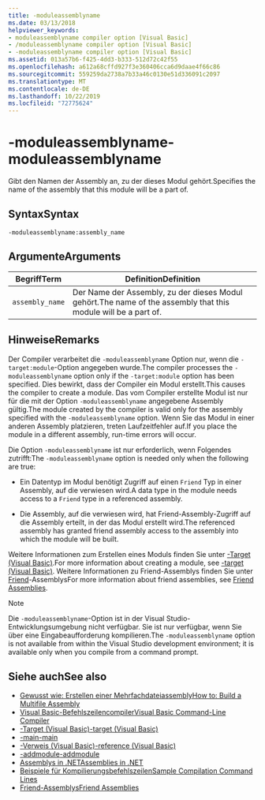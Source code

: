 ```yaml
---
title: -moduleassemblyname
ms.date: 03/13/2018
helpviewer_keywords:
- moduleassemblyname compiler option [Visual Basic]
- /moduleassemblyname compiler option [Visual Basic]
- -moduleassemblyname compiler option [Visual Basic]
ms.assetid: 013a57b6-f425-4dd3-b333-512d72c42f55
ms.openlocfilehash: a612a68cffd927f3e360406cca6d9daae4f66c86
ms.sourcegitcommit: 559259da2738a7b33a46c0130e51d336091c2097
ms.translationtype: MT
ms.contentlocale: de-DE
ms.lasthandoff: 10/22/2019
ms.locfileid: "72775624"
---
```

# <a name="-moduleassemblyname"></a><span data-ttu-id="a493d-102">-moduleassemblyname</span><span class="sxs-lookup"><span data-stu-id="a493d-102">-moduleassemblyname</span></span>
<span data-ttu-id="a493d-103">Gibt den Namen der Assembly an, zu der dieses Modul gehört.</span><span class="sxs-lookup"><span data-stu-id="a493d-103">Specifies the name of the assembly that this module will be a part of.</span></span>  
  
## <a name="syntax"></a><span data-ttu-id="a493d-104">Syntax</span><span class="sxs-lookup"><span data-stu-id="a493d-104">Syntax</span></span>  
  
```console  
-moduleassemblyname:assembly_name  
```  
  
## <a name="arguments"></a><span data-ttu-id="a493d-105">Argumente</span><span class="sxs-lookup"><span data-stu-id="a493d-105">Arguments</span></span>  
  
|<span data-ttu-id="a493d-106">Begriff</span><span class="sxs-lookup"><span data-stu-id="a493d-106">Term</span></span>|<span data-ttu-id="a493d-107">Definition</span><span class="sxs-lookup"><span data-stu-id="a493d-107">Definition</span></span>|  
|---|---|  
|`assembly_name`|<span data-ttu-id="a493d-108">Der Name der Assembly, zu der dieses Modul gehört.</span><span class="sxs-lookup"><span data-stu-id="a493d-108">The name of the assembly that this module will be a part of.</span></span>|  
  
## <a name="remarks"></a><span data-ttu-id="a493d-109">Hinweise</span><span class="sxs-lookup"><span data-stu-id="a493d-109">Remarks</span></span>  
 <span data-ttu-id="a493d-110">Der Compiler verarbeitet die `-moduleassemblyname` Option nur, wenn die `-target:module`-Option angegeben wurde.</span><span class="sxs-lookup"><span data-stu-id="a493d-110">The compiler processes the `-moduleassemblyname` option only if the `-target:module` option has been specified.</span></span> <span data-ttu-id="a493d-111">Dies bewirkt, dass der Compiler ein Modul erstellt.</span><span class="sxs-lookup"><span data-stu-id="a493d-111">This causes the compiler to create a module.</span></span> <span data-ttu-id="a493d-112">Das vom Compiler erstellte Modul ist nur für die mit der Option `-moduleassemblyname` angegebene Assembly gültig.</span><span class="sxs-lookup"><span data-stu-id="a493d-112">The module created by the compiler is valid only for the assembly specified with the `-moduleassemblyname` option.</span></span> <span data-ttu-id="a493d-113">Wenn Sie das Modul in einer anderen Assembly platzieren, treten Laufzeitfehler auf.</span><span class="sxs-lookup"><span data-stu-id="a493d-113">If you place the module in a different assembly, run-time errors will occur.</span></span>  
  
 <span data-ttu-id="a493d-114">Die Option `-moduleassemblyname` ist nur erforderlich, wenn Folgendes zutrifft:</span><span class="sxs-lookup"><span data-stu-id="a493d-114">The `-moduleassemblyname` option is needed only when the following are true:</span></span>  
  
- <span data-ttu-id="a493d-115">Ein Datentyp im Modul benötigt Zugriff auf einen `Friend` Typ in einer Assembly, auf die verwiesen wird.</span><span class="sxs-lookup"><span data-stu-id="a493d-115">A data type in the module needs access to a `Friend` type in a referenced assembly.</span></span>  
  
- <span data-ttu-id="a493d-116">Die Assembly, auf die verwiesen wird, hat Friend-Assembly-Zugriff auf die Assembly erteilt, in der das Modul erstellt wird.</span><span class="sxs-lookup"><span data-stu-id="a493d-116">The referenced assembly has granted friend assembly access to the assembly into which the module will be built.</span></span>  
  
 <span data-ttu-id="a493d-117">Weitere Informationen zum Erstellen eines Moduls finden Sie unter [-Target (Visual Basic)](../../../visual-basic/reference/command-line-compiler/target.md).</span><span class="sxs-lookup"><span data-stu-id="a493d-117">For more information about creating a module, see [-target (Visual Basic)](../../../visual-basic/reference/command-line-compiler/target.md).</span></span> <span data-ttu-id="a493d-118">Weitere Informationen zu Friend-Assemblys finden Sie unter [Friend](../../../standard/assembly/friend.md)-Assemblys</span><span class="sxs-lookup"><span data-stu-id="a493d-118">For more information about friend assemblies, see [Friend Assemblies](../../../standard/assembly/friend.md).</span></span>  
  
> [!NOTE]
> <span data-ttu-id="a493d-119">Die `-moduleassemblyname`-Option ist in der Visual Studio-Entwicklungsumgebung nicht verfügbar. Sie ist nur verfügbar, wenn Sie über eine Eingabeaufforderung kompilieren.</span><span class="sxs-lookup"><span data-stu-id="a493d-119">The `-moduleassemblyname` option is not available from within the Visual Studio development environment; it is available only when you compile from a command prompt.</span></span>  
  
## <a name="see-also"></a><span data-ttu-id="a493d-120">Siehe auch</span><span class="sxs-lookup"><span data-stu-id="a493d-120">See also</span></span>

- [<span data-ttu-id="a493d-121">Gewusst wie: Erstellen einer Mehrfachdateiassembly</span><span class="sxs-lookup"><span data-stu-id="a493d-121">How to: Build a Multifile Assembly</span></span>](../../../framework/app-domains/build-multifile-assembly.md)
- [<span data-ttu-id="a493d-122">Visual Basic-Befehlszeilencompiler</span><span class="sxs-lookup"><span data-stu-id="a493d-122">Visual Basic Command-Line Compiler</span></span>](../../../visual-basic/reference/command-line-compiler/index.md)
- [<span data-ttu-id="a493d-123">-Target (Visual Basic)</span><span class="sxs-lookup"><span data-stu-id="a493d-123">-target (Visual Basic)</span></span>](../../../visual-basic/reference/command-line-compiler/target.md)
- [<span data-ttu-id="a493d-124">-main</span><span class="sxs-lookup"><span data-stu-id="a493d-124">-main</span></span>](../../../visual-basic/reference/command-line-compiler/main.md)
- [<span data-ttu-id="a493d-125">-Verweis (Visual Basic)</span><span class="sxs-lookup"><span data-stu-id="a493d-125">-reference (Visual Basic)</span></span>](../../../visual-basic/reference/command-line-compiler/reference.md)
- [<span data-ttu-id="a493d-126">-addmodule</span><span class="sxs-lookup"><span data-stu-id="a493d-126">-addmodule</span></span>](../../../visual-basic/reference/command-line-compiler/addmodule.md)
- [<span data-ttu-id="a493d-127">Assemblys in .NET</span><span class="sxs-lookup"><span data-stu-id="a493d-127">Assemblies in .NET</span></span>](../../../standard/assembly/index.md)
- [<span data-ttu-id="a493d-128">Beispiele für Kompilierungsbefehlszeilen</span><span class="sxs-lookup"><span data-stu-id="a493d-128">Sample Compilation Command Lines</span></span>](../../../visual-basic/reference/command-line-compiler/sample-compilation-command-lines.md)
- [<span data-ttu-id="a493d-129">Friend-Assemblys</span><span class="sxs-lookup"><span data-stu-id="a493d-129">Friend Assemblies</span></span>](../../../standard/assembly/friend.md)
